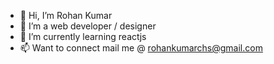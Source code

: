 - 👋 Hi, I’m Rohan Kumar
- 👀 I’m a web developer / designer
- 🌱 I’m currently learning reactjs
- 📫 Want to connect mail me @ rohankumarchs@gmail.com

<!---
rohankumar50/rohankumar50 is a ✨ special ✨ repository because its `README.md` (this file) appears on your GitHub profile.
You can click the Preview link to take a look at your changes.
--->
